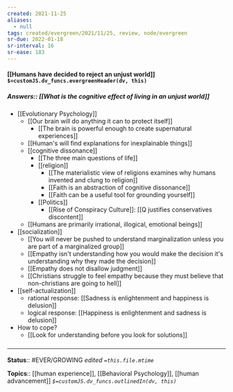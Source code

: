 ```yaml
---
created: 2021-11-25 
aliases:
  - null
tags: created/evergreen/2021/11/25, review, node/evergreen
sr-due: 2022-01-18
sr-interval: 16
sr-ease: 183
---
```


#### [[Humans have decided to reject an unjust world]] `$=customJS.dv_funcs.evergreenHeader(dv, this)`

##### Answers:: [[What is the cognitive effect of living in an unjust world]]

- [[Evolutionary Psychology]] 
    - [[Our brain will do anything it can to protect itself]]
        - [[The brain is powerful enough to create supernatural experiences]]
    - [[Human's will find explanations for inexplainable things]]
    - [[cognitive dissonance]]
        - [[The three main questions of life]]
        - [[religion]]
            - [[The materialistic view of religions examines why humans invented and clung to religion]]
            - [[Faith is an abstraction of cognitive dissonance]]
            - [[Faith can be a useful tool for grounding yourself]]
        - [[Politics]]
            - [[Rise of Conspiracy Culture]]: [[Q justifies conservatives discontent]]
    - [[Humans are primarily irrational, illogical, emotional beings]]
- [[socialization]]
    - [[You will never be pushed to understand marginalization unless you are part of a marginalized group]]
    - [[Empathy isn't understanding how you would make the decision it's understanding why they made the decision]]
    - [[Empathy does not disallow judgment]]
    - [[Christians struggle to feel empathy because they must believe that non-christians are going to hell]]
- [[self-actualization]]
    - rational response: [[Sadness is enlightenment and happiness is delusion]]
    - logical response: [[Happiness is enlightenment and sadness is delusion]]
- How to cope?
    - [[Look for understanding before you look for solutions]]

### <hr class="footnote"/>

**Status**:: #EVER/GROWING 
*edited `=this.file.mtime`*

**Topics**:: [[human experience]], [[Behavioral Psychology]], [[human advancement]]
*`$=customJS.dv_funcs.outlinedIn(dv, this)`*
